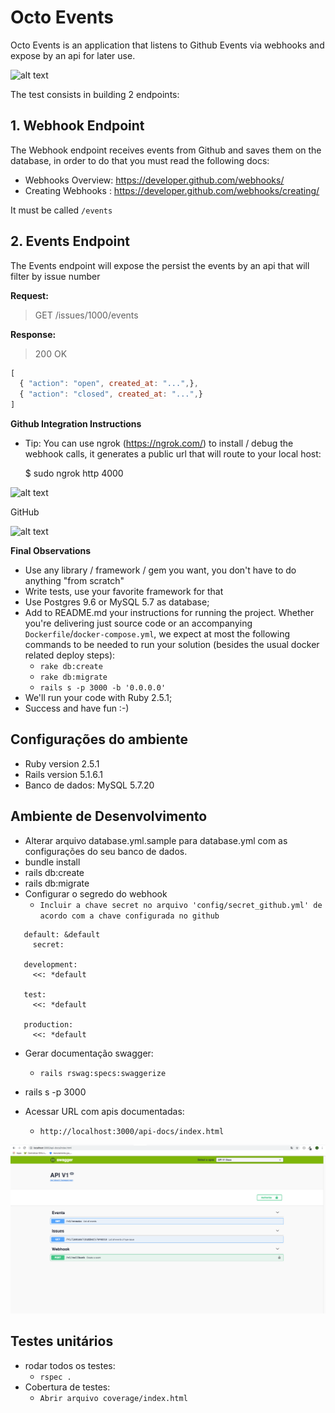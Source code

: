 # Octo Events

Octo Events is an application that listens to Github Events via webhooks and expose by an api for later use.

![alt text](imgs/octo_events.png)

 The test consists in building 2 endpoints:

## 1. Webhook Endpoint

The Webhook endpoint receives events from Github and saves them on the database, in order to do that you must read the following docs:

* Webhooks Overview: https://developer.github.com/webhooks/ 
* Creating Webhooks : https://developer.github.com/webhooks/creating/

It must be called `/events`

## 2. Events Endpoint

The Events endpoint will expose the persist the events by an api that will filter by issue number

**Request:**

> GET /issues/1000/events

**Response:**

> 200 OK
```javascript
[ 
  { "action": "open", created_at: "...",}, 
  { "action": "closed", created_at: "...",} 
]
```

**Github Integration Instructions**

* Tip: You can use ngrok (https://ngrok.com/)  to install / debug the webhook calls, it generates a public url that will route to your local host:

   $ sudo ngrok http 4000 

![alt text](imgs/ngrok.png)

   GitHub

![alt text](imgs/add_webhook.png)
 
**Final Observations**

* Use any library / framework / gem  you want, you don't have to do anything "from scratch"
* Write tests, use your favorite framework for that
* Use Postgres 9.6 or MySQL 5.7 as database;
* Add to README.md your instructions for running the project. Whether you're delivering just source code or an accompanying `Dockerfile`/`docker-compose.yml`, we expect at most the following commands to be needed to run your solution (besides the usual docker related deploy steps):
    - `rake db:create`
    - `rake db:migrate`
    - `rails s -p 3000 -b '0.0.0.0'`
* We'll run your code with Ruby 2.5.1;
* Success and have fun :-)

## Configurações do ambiente

* Ruby version 2.5.1
* Rails version 5.1.6.1
* Banco de dados: MySQL 5.7.20

## Ambiente de Desenvolvimento

* Alterar arquivo database.yml.sample para database.yml com as configurações do seu banco de dados.
* bundle install
* rails db:create
* rails db:migrate
* Configurar o segredo do webhook
   - `Incluir a chave secret no arquivo 'config/secret_github.yml' de acordo com a chave configurada no github`
```
   default: &default
     secret:
   
   development:
     <<: *default
   
   test:
     <<: *default
   
   production:
     <<: *default

```

* Gerar documentação swagger: 
    - `rails rswag:specs:swaggerize`
    
* rails s -p 3000
* Acessar URL com apis documentadas: 
    - `http://localhost:3000/api-docs/index.html`


![alt text](imgs/swagger.png)

## Testes unitários

* rodar todos os testes:
    - `rspec .`
* Cobertura de testes:  
    - `Abrir arquivo coverage/index.html`
